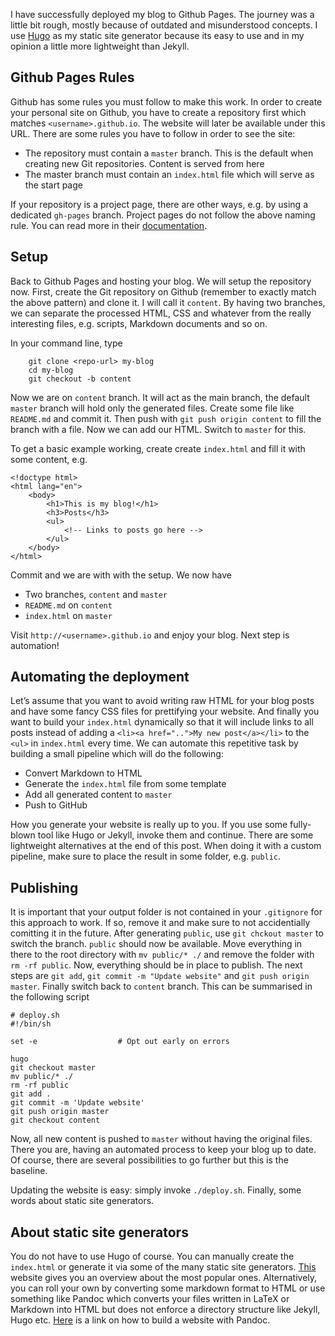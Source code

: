 I have successfully deployed my blog to Github Pages. The journey was a little bit rough, mostly because of outdated and misunderstood concepts. I use [Hugo](https://gohugo.io/) as my static site generator because its easy to use and in my opinion a little more lightweight than Jekyll.

## Github Pages Rules

Github has some rules you must follow to make this work. In order to create your personal site on Github, you have to create a repository first which matches `<username>.github.io`. The website will later be available under this URL. There are some rules you have to follow in order to see the site:

*   The repository must contain a `master` branch. This is the default when creating new Git repositories. Content is served from here
*   The master branch must contain an `index.html` file which will serve as the start page

If your repository is a project page, there are other ways, e.g. by using a dedicated `gh-pages` branch. Project pages do not follow the above naming rule. You can read more in their [documentation](https://pages.github.com/).

## Setup

Back to Github Pages and hosting your blog. We will setup the repository now. First, create the Git repository on Github (remember to exactly match the above pattern) and clone it. I will call it `content`. By having two branches, we can separate the processed HTML, CSS and whatever from the really interesting files, e.g. scripts, Markdown documents and so on.

In your command line, type

        git clone <repo-url> my-blog
        cd my-blog
        git checkout -b content

Now we are on `content` branch. It will act as the main branch, the default `master` branch will hold only the generated files. Create some file like `README.md` and commit it. Then push with `git push origin content` to fill the branch with a file. Now we can add our HTML. Switch to `master` for this.

To get a basic example working, create create `index.html` and fill it with some content, e.g.

    <!doctype html>
    <html lang="en">
        <body>
            <h1>This is my blog!</h1>
            <h3>Posts</h3>
            <ul>
                <!-- Links to posts go here -->
            </ul>
        </body>
    </html>

Commit and we are with with the setup. We now have

*   Two branches, `content` and `master`
*   `README.md` on `content`
*   `index.html` on `master`

Visit `http://<username>.github.io` and enjoy your blog. Next step is automation!

## Automating the deployment

Let’s assume that you want to avoid writing raw HTML for your blog posts and have some fancy CSS files for prettifying your website. And finally you want to build your `index.html` dynamically so that it will include links to all posts instead of adding a `<li><a href="..">My new post</a></li>` to the `<ul>` in `index.html` every time. We can automate this repetitive task by building a small pipeline which will do the following:

*   Convert Markdown to HTML
*   Generate the `index.html` file from some template
*   Add all generated content to `master`
*   Push to GitHub

How you generate your website is really up to you. If you use some fully-blown tool like Hugo or Jekyll, invoke them and continue. There are some lightweight alternatives at the end of this post. When doing it with a custom pipeline, make sure to place the result in some folder, e.g. `public`.

## Publishing

It is important that your output folder is not contained in your `.gitignore` for this approach to work. If so, remove it and make sure to not accidentially comitting it in the future. After generating `public`, use `git chckout master` to switch the branch. `public` should now be available. Move everything in there to the root directory with `mv public/* ./` and remove the folder with `rm -rf public`. Now, everything should be in place to publish. The next steps are `git add`, `git commit -m "Update website"` and `git push origin master`. Finally switch back to `content` branch. This can be summarised in the following script

    # deploy.sh
    #!/bin/sh

    set -e                  # Opt out early on errors

    hugo
    git checkout master
    mv public/* ./
    rm -rf public
    git add .
    git commit -m 'Update website'
    git push origin master
    git checkout content

Now, all new content is pushed to `master` without having the original files. There you are, having an automated process to keep your blog up to date. Of course, there are several possibilities to go further but this is the baseline.

Updating the website is easy: simply invoke `./deploy.sh`. Finally, some words about static site generators.

## About static site generators

You do not have to use Hugo of course. You can manually create the `index.html` or generate it via some of the many static site generators. [This](https://www.staticgen.com/) website gives you an overview about the most popular ones. Alternatively, you can roll your own by converting some markdown format to HTML or use something like Pandoc which converts your files written in LaTeX or Markdown into HTML but does not enforce a directory structure like Jekyll, Hugo etc. [Here](http://linguisticmystic.com/2015/03/02/how-to-make-a-website-using-pandoc/) is a link on how to build a website with Pandoc.

